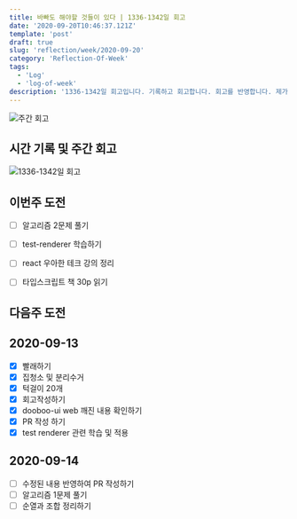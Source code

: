 ```yaml
---
title: 바빠도 해야할 것들이 있다 | 1336-1342일 회고
date: '2020-09-20T10:46:37.121Z'
template: 'post'
draft: true
slug: 'reflection/week/2020-09-20'
category: 'Reflection-Of-Week'
tags:
  - 'Log'
  - 'log-of-week'
description: '1336-1342일 회고입니다. 기록하고 회고합니다. 회고를 반영합니다. 제가 자라는 방식입니다.'
---
```

![주간 회고](https://imgur.com/PwMHNaY.png)



## 시간 기록 및 주간 회고 

![1336-1342일 회고](https://imgur.com/xqFB0Y2.png)


## 이번주 도전
- [ ] 알고리즘 2문제 풀기 
- [ ] test-renderer 학습하기 
- [ ] react 우아한 테크 강의 정리 
- [ ] 타입스크립트 책 30p 읽기 


## 다음주 도전

## 2020-09-13

- [x] 빨래하기 
- [x] 집청소 및 분리수거 
- [x] 턱걸이 20개
- [x] 회고작성하기
- [x] dooboo-ui web 깨진 내용 확인하기 
- [x] PR 작성 하기 
- [x] test renderer 관련 학습 및 적용 

## 2020-09-14 
- [ ] 수정된 내용 반영하여 PR 작성하기 
- [ ] 알고리즘 1문제 풀기 
- [ ] 순열과 조합 정리하기 
